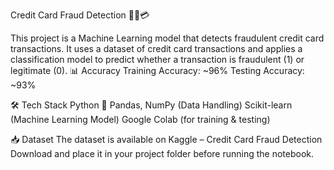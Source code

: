 Credit Card Fraud Detection 🕵️‍♂️💳

This project is a Machine Learning model that detects fraudulent credit card transactions.
It uses a dataset of credit card transactions and applies a classification model to predict whether a transaction is fraudulent (1) or legitimate (0).
📊 Accuracy
Training Accuracy: ~96%
Testing Accuracy: ~93%

🛠️ Tech Stack
Python 🐍
Pandas, NumPy (Data Handling)
Scikit-learn (Machine Learning Model)
Google Colab  (for training & testing)

📥 Dataset
The dataset is available on Kaggle – Credit Card Fraud Detection
Download and place it in your project folder before running the notebook.
